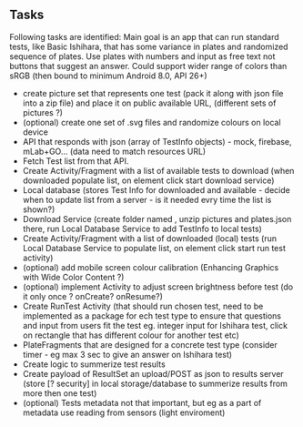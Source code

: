 ## Tasks ##
Following tasks are identified:
Main goal is an app that can run standard tests, like Basic Ishihara, that has some variance in plates and randomized sequence of plates. Use plates with numbers and input as free text not buttons that suggest an answer.
Could support wider range of colors than sRGB (then bound to minimum Android 8.0, API 26+)

* create picture set that represents one test (pack it along with json file into a zip file) and place it on public available URL, (different sets of pictures ?)
* (optional) create one set of .svg files and randomize colours on local device
* API that responds with json (array of TestInfo objects) - mock, firebase, mLab+GO... (data need to match resources URL)
* Fetch Test list from that API.
* Create Activity/Fragment with a list of available tests to download (when downloaded populate list, on element click start download service)
* Local database (stores Test Info for downloaded and available - decide when to update list from a server - is it needed evry time the list is shown?)
* Download Service (create folder named <TestID>, unzip pictures and plates.json there, run Local Database Service to add TestInfo to local tests)
* Create Activity/Fragment with a list of downloaded (local) tests (run Local Database Service to populate list, on element click start run test activity)
* (optional) add mobile screen colour calibration (Enhancing Graphics with Wide Color Content ?)
* (optional) implement Activity to adjust screen brightness before test (do it only once ? onCreate? onResume?)
* Create RunTest Activity (that should run chosen test, need to be implemented as a package for ech test type to ensure that questions and input from users fit the test eg. integer input for Ishihara test, click on rectangle that has different colour for another test etc)
* PlateFragments that are designed for a concrete test type (consider timer - eg max 3 sec to give an answer on Ishihara test)
* Create logic to summerize test results
* Create payload of ResultSet an upload/POST as json to results server (store [? security] in local storage/database to summerize results from more then one test)
* (optional) Tests metadata not that important, but eg as a part of metadata use reading from sensors (light enviroment)
